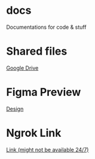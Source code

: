 # docs
Documentations for code &amp; stuff

# Shared files

[Google Drive](https://drive.google.com/drive/folders/1FD6eF52JWu0K23r6-VQi4IdV53xhSJSF?usp=share_link)

# Figma Preview

[Design](https://www.figma.com/proto/S7dyAf953M68YOQFzb6iAU/Practicum-Portal?node-id=1-9&scaling=scale-down&page-id=0%3A1&starting-point-node-id=1%3A9)

# Ngrok Link

[Link (might not be available 24/7)](https://3688-103-5-183-43.ngrok-free.app/)
